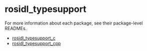# rosidl_typesupport

For more information about each package, see their package-level READMEs.

* [rosidl_typesupport_c](rosidl_typesupport_c/README.md)
* [rosidl_typesupport_cpp](rosidl_typesupport_cpp/README.md)
